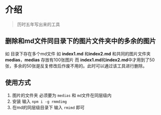 # 介绍

> 历时五年写出来的工具

## 删除和md文件同目录下的图片文件夹中的多余的图片

如 目录下存在多个md文件 如 **index1.md** 和**index2.md** 和共同的图片文件夹**medias**，**medias** 存放有100张图片 而 **index1.md**和**index2.md**中才用到了50张，多余的50张是反复修改后作废不用的。此时可以通过该工具进行删除。

## 使用方式 

1. 图片的文件夹 必须要为  `medias` 和 `md`文件在同层级内
2. 安装 输入 `npm i -g rmmdimg`
3. 在md的同层级目录下 输入 `rmimd` 即可







